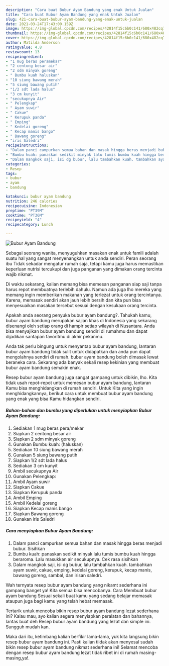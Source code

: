 ```yaml
---
description: "Cara buat Bubur Ayam Bandung yang enak Untuk Jualan"
title: "Cara buat Bubur Ayam Bandung yang enak Untuk Jualan"
slug: 421-cara-buat-bubur-ayam-bandung-yang-enak-untuk-jualan
date: 2021-03-24T17:43:00.159Z
image: https://img-global.cpcdn.com/recipes/42814f15c6b0c141/680x482cq70/bubur-ayam-bandung-foto-resep-utama.jpg
thumbnail: https://img-global.cpcdn.com/recipes/42814f15c6b0c141/680x482cq70/bubur-ayam-bandung-foto-resep-utama.jpg
cover: https://img-global.cpcdn.com/recipes/42814f15c6b0c141/680x482cq70/bubur-ayam-bandung-foto-resep-utama.jpg
author: Matilda Anderson
ratingvalue: 4.8
reviewcount: 13
recipeingredient:
- "1 mug beras peramekar"
- "2 centong besar air"
- "2 sdm minyak goreng"
- " Bumbu kuah haluskan"
- "10 siung bawang merah"
- "5 siung bawang putih"
- "1/2 sdt lada halus"
- "3 cm kunyit"
- "secukupnya Air"
- " Pelengkap"
- " Ayam suwir"
- " Cakue"
- " Kerupuk panda"
- " Emping"
- " Kedelai goreng"
- " Kecap manis bango"
- " Bawang goreng"
- "iris Saledri"
recipeinstructions:
- "Dalam panci campurkan semua bahan dan masak hingga beras menjadi bubur. Sisihkan"
- "Bumbu kuah: panaskan sedikit minyak lalu tumis bumbu kuah hingga beraroma. Lalu masukkan air secukupnya. Cek rasa sisihkan"
- "Dalam mangkok saji, isi dg bubur, lalu tambahkan kuah. tambahkan ayam suwir, cakue, emping, kedelai goreng, kerupuk, kecap manis, bawang goreng, sambal, dan irisan saledri."
categories:
- Resep
tags:
- bubur
- ayam
- bandung

katakunci: bubur ayam bandung 
nutrition: 246 calories
recipecuisine: Indonesian
preptime: "PT39M"
cooktime: "PT36M"
recipeyield: "4"
recipecategory: Lunch

---
```



![Bubur Ayam Bandung](https://img-global.cpcdn.com/recipes/42814f15c6b0c141/680x482cq70/bubur-ayam-bandung-foto-resep-utama.jpg)

Sebagai seorang wanita, menyuguhkan masakan enak untuk famili adalah suatu hal yang sangat menyenangkan untuk anda sendiri. Peran seorang ibu Tidak sekadar mengatur rumah saja, tetapi kamu juga harus memastikan keperluan nutrisi tercukupi dan juga panganan yang dimakan orang tercinta wajib nikmat.

Di waktu  sekarang, kalian memang bisa memesan panganan siap saji tanpa harus repot membuatnya terlebih dahulu. Namun ada juga lho mereka yang memang ingin memberikan makanan yang terlezat untuk orang tercintanya. Karena, memasak sendiri akan jauh lebih bersih dan kita pun bisa menyesuaikan masakan tersebut sesuai dengan kesukaan orang tercinta. 



Apakah anda seorang penyuka bubur ayam bandung?. Tahukah kamu, bubur ayam bandung merupakan sajian khas di Indonesia yang sekarang disenangi oleh setiap orang di hampir setiap wilayah di Nusantara. Anda bisa menyajikan bubur ayam bandung sendiri di rumahmu dan dapat dijadikan santapan favoritmu di akhir pekanmu.

Anda tak perlu bingung untuk menyantap bubur ayam bandung, lantaran bubur ayam bandung tidak sulit untuk didapatkan dan anda pun dapat mengolahnya sendiri di rumah. bubur ayam bandung boleh dimasak lewat beraneka cara. Sekarang ada banyak sekali resep kekinian yang membuat bubur ayam bandung semakin enak.

Resep bubur ayam bandung juga sangat gampang untuk dibikin, lho. Kita tidak usah repot-repot untuk memesan bubur ayam bandung, lantaran Kamu bisa menghidangkan di rumah sendiri. Untuk Kita yang ingin menghidangkannya, berikut cara untuk membuat bubur ayam bandung yang enak yang bisa Kamu hidangkan sendiri.

<!--inarticleads1-->

##### Bahan-bahan dan bumbu yang diperlukan untuk menyiapkan Bubur Ayam Bandung:

1. Sediakan 1 mug beras pera/mekar
1. Siapkan 2 centong besar air
1. Siapkan 2 sdm minyak goreng
1. Gunakan  Bumbu kuah: (haluskan)
1. Sediakan 10 siung bawang merah
1. Gunakan 5 siung bawang putih
1. Siapkan 1/2 sdt lada halus
1. Sediakan 3 cm kunyit
1. Ambil secukupnya Air
1. Gunakan  Pelengkap:
1. Ambil  Ayam suwir
1. Siapkan  Cakue
1. Siapkan  Kerupuk panda
1. Ambil  Emping
1. Ambil  Kedelai goreng
1. Siapkan  Kecap manis bango
1. Siapkan  Bawang goreng
1. Gunakan iris Saledri




<!--inarticleads2-->

##### Cara menyiapkan Bubur Ayam Bandung:

1. Dalam panci campurkan semua bahan dan masak hingga beras menjadi bubur. Sisihkan
1. Bumbu kuah: panaskan sedikit minyak lalu tumis bumbu kuah hingga beraroma. Lalu masukkan air secukupnya. Cek rasa sisihkan
1. Dalam mangkok saji, isi dg bubur, lalu tambahkan kuah. tambahkan ayam suwir, cakue, emping, kedelai goreng, kerupuk, kecap manis, bawang goreng, sambal, dan irisan saledri.




Wah ternyata resep bubur ayam bandung yang nikamt sederhana ini gampang banget ya! Kita semua bisa mencobanya. Cara Membuat bubur ayam bandung Sesuai sekali buat kamu yang sedang belajar memasak ataupun juga bagi kamu yang telah hebat memasak.

Tertarik untuk mencoba bikin resep bubur ayam bandung lezat sederhana ini? Kalau mau, ayo kalian segera menyiapkan peralatan dan bahannya, lantas buat deh Resep bubur ayam bandung yang lezat dan simple ini. Sungguh mudah kan. 

Maka dari itu, ketimbang kalian berfikir lama-lama, yuk kita langsung bikin resep bubur ayam bandung ini. Pasti kalian tiidak akan menyesal sudah bikin resep bubur ayam bandung nikmat sederhana ini! Selamat mencoba dengan resep bubur ayam bandung lezat tidak ribet ini di rumah masing-masing,ya!.

